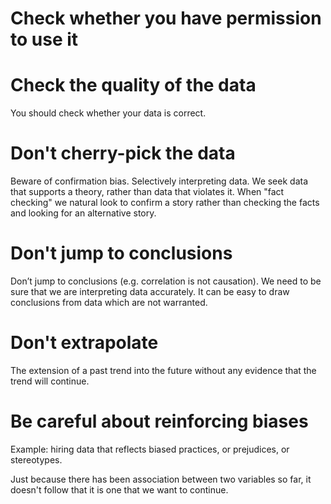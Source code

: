 # Check whether you have permission to use it

# Check the quality of the data

You should check whether your data is correct.

# Don't cherry-pick the data

Beware of confirmation bias. Selectively interpreting data. We seek data that supports a theory, rather than data that violates it. When "fact checking" we natural look to confirm a story rather than checking the facts and looking for an alternative story.

# Don't jump to conclusions

Don’t jump to conclusions (e.g. correlation is not causation). We need to be sure that we are interpreting data accurately. It can be easy to draw conclusions from data which are not warranted.

# Don't extrapolate

The extension of a past trend into the future without any evidence that the trend will continue.

# Be careful about reinforcing biases

Example: hiring data that reflects biased practices, or prejudices, or stereotypes.

Just because there has been association between two variables so far, it doesn't follow that it is one that we want to continue.